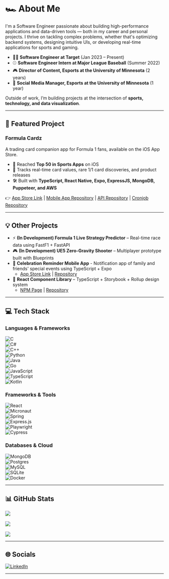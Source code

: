 # 🏎️ About Me

I'm a Software Engineer passionate about building high-performance applications and data-driven tools — both in my career and personal projects. I thrive on tackling complex problems, whether that's optimizing backend systems, designing intuitive UIs, or developing real-time applications for sports and gaming.

- 👨‍💻 **Software Engineer at Target** (Jan 2023 – Present)
- ⚾ **Software Engineer Intern at Major League Baseball** (Summer 2022)
- 🎮 **Director of Content, Esports at the University of Minnesota** (2 years)
- 📱 **Social Media Manager, Esports at the University of Minnesota** (1 year)

Outside of work, I’m building projects at the intersection of **sports, technology, and data visualization**.

---

## 📱 Featured Project

### Formula Cardz
A trading card companion app for Formula 1 fans, available on the iOS App Store.
- 🚀 Reached **Top 50 in Sports Apps** on iOS
- 🔎 Tracks real-time card values, rare 1/1 card discoveries, and product releases
- 🛠 Built with **TypeScript, React Native, Expo, ExpressJS, MongoDB, Puppeteer, and AWS**

👉 [App Store Link](https://apps.apple.com/us/app/formula-cardz/id6749519000) | [Mobile App Repository](https://github.com/MDixey17/formula-cardz-app) | [API Repository](https://github.com/MDixey17/formula-cardz-api) | [Cronjob Repository](https://github.com/MDixey17/formula-cardz-schedulers)

---

## 💡 Other Projects
- ⚡ **(In Development) Formula 1 Live Strategy Predictor** – Real-time race data using FastF1 + FastAPI
- 🎮 **(In Development) UE5 Zero-Gravity Shooter** – Multiplayer prototype built with Blueprints
- 🎈 **Celebration Reminder Mobile App** - Notification app of family and friends' special events using TypeScript + Expo
  - [App Store Link](https://apps.apple.com/us/app/celebration-reminder/id6744367631) | [Repository](https://github.com/MDixey17/celebrate-reminder-app)
- 🧩 **React Component Library** – TypeScript + Storybook + Rollup design system
  - [NPM Page](https://www.npmjs.com/package/blue-titanium-ui) | [Repository](https://github.com/MDixey17/blue-titanium)

---

## 💻 Tech Stack

### Languages & Frameworks
![C](https://img.shields.io/badge/c-%2300599C.svg?style=for-the-badge&logo=c&logoColor=white)  
![C#](https://img.shields.io/badge/c%23-%23239120.svg?style=for-the-badge&logo=csharp&logoColor=white)  
![C++](https://img.shields.io/badge/c++-%2300599C.svg?style=for-the-badge&logo=c%2B%2B&logoColor=white)  
![Python](https://img.shields.io/badge/python-3670A0?style=for-the-badge&logo=python&logoColor=ffdd54)  
![Java](https://img.shields.io/badge/java-%23ED8B00.svg?style=for-the-badge&logo=openjdk&logoColor=white)  
![Go](https://img.shields.io/badge/go-%2300ADD8.svg?style=for-the-badge&logo=go&logoColor=white)  
![JavaScript](https://img.shields.io/badge/javascript-%23323330.svg?style=for-the-badge&logo=javascript&logoColor=%23F7DF1E)  
![TypeScript](https://img.shields.io/badge/typescript-%23007ACC.svg?style=for-the-badge&logo=typescript&logoColor=white)  
![Kotlin](https://img.shields.io/badge/kotlin-%237F52FF.svg?style=for-the-badge&logo=kotlin&logoColor=white)

### Frameworks & Tools
![React](https://img.shields.io/badge/react-%2320232a.svg?style=for-the-badge&logo=react&logoColor=%2361DAFB)  
![Micronaut](https://img.shields.io/badge/Micronaut-333333.svg?style=for-the-badge&logo=micronaut&logoColor=white)  
![Spring](https://img.shields.io/badge/spring-%236DB33F.svg?style=for-the-badge&logo=spring&logoColor=white)  
![Express.js](https://img.shields.io/badge/express.js-%23404d59.svg?style=for-the-badge&logo=express&logoColor=%2361DAFB)  
![Playwright](https://img.shields.io/badge/playwright-2EAD33.svg?style=for-the-badge&logo=playwright&logoColor=white)  
![Cypress](https://img.shields.io/badge/cypress-17202C.svg?style=for-the-badge&logo=cypress&logoColor=white)

### Databases & Cloud
![MongoDB](https://img.shields.io/badge/MongoDB-%234ea94b.svg?style=for-the-badge&logo=mongodb&logoColor=white)  
![Postgres](https://img.shields.io/badge/postgres-%23316192.svg?style=for-the-badge&logo=postgresql&logoColor=white)  
![MySQL](https://img.shields.io/badge/mysql-%2300000f.svg?style=for-the-badge&logo=mysql&logoColor=white)  
![SQLite](https://img.shields.io/badge/sqlite-%2307405e.svg?style=for-the-badge&logo=sqlite&logoColor=white)  
![Docker](https://img.shields.io/badge/docker-%230db7ed.svg?style=for-the-badge&logo=docker&logoColor=white)

---

## 📊 GitHub Stats

![](https://github-readme-stats.vercel.app/api?username=MDixey17&theme=dark&hide_border=false&include_all_commits=true&count_private=true)<br/>  
![](https://github-readme-streak-stats.herokuapp.com/?user=MDixey17&theme=dark&hide_border=false)<br/>  
![](https://github-readme-stats.vercel.app/api/top-langs/?username=MDixey17&theme=dark&hide_border=false&layout=compact)

---

## 🌐 Socials
[![LinkedIn](https://img.shields.io/badge/LinkedIn-%230077B5.svg?logo=linkedin&logoColor=white)](https://linkedin.com/in/matt-dixey)

---
